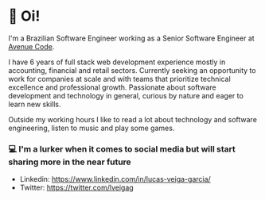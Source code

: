 # :wave: Oi!

I'm a Brazilian Software Engineer working as a Senior Software Engineer at [Avenue Code](https://www.avenuecode.com/).

I have 6 years of full stack web development experience mostly in accounting, financial and retail sectors. Currently seeking an opportunity to work for companies at scale and with teams that prioritize technical excellence and professional growth. Passionate about software development and technology in general, curious by nature and eager to learn new skills.

Outside my working hours I like to read a lot about technology and software engineering, listen to music and play some games.

### 💻 I'm a lurker when it comes to social media but will start sharing more in the near future

 - Linkedin: https://www.linkedin.com/in/lucas-veiga-garcia/
 - Twitter: https://twitter.com/lveigag
